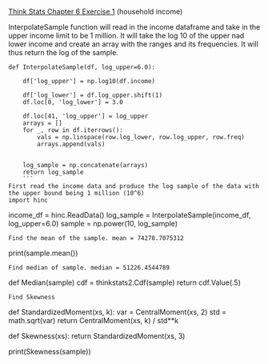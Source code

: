 [Think Stats Chapter 6 Exercise 1](http://greenteapress.com/thinkstats2/html/thinkstats2007.html#toc60) (household income)

InterpolateSample function will read in the income dataframe and take in the upper income limit to be 1 million. It will take the log 10 of the upper nad lower income and create an array with the ranges and its frequencies. It will thus return the log of the sample.
```
def InterpolateSample(df, log_upper=6.0):
 
    df['log_upper'] = np.log10(df.income)

    df['log_lower'] = df.log_upper.shift(1)
    df.loc[0, 'log_lower'] = 3.0
  
    df.loc[41, 'log_upper'] = log_upper
    arrays = []
    for _, row in df.iterrows():
        vals = np.linspace(row.log_lower, row.log_upper, row.freq)
        arrays.append(vals)

 
    log_sample = np.concatenate(arrays)
    return log_sample
    ```
First read the income data and produce the log sample of the data with the upper bound being 1 million (10^6)
import hinc
```
  income_df = hinc.ReadData()
  log_sample = InterpolateSample(income_df, log_upper=6.0)
  sample = np.power(10, log_sample)

```
Find the mean of the sample. mean = 74278.7075312
```
  print(sample.mean())
 ```
Find median of sample. median = 51226.4544789
```
def Median(sample)
  cdf = thinkstats2.Cdf(sample)
  return cdf.Value(.5)
 ```
Find Skewness
```
def StandardizedMoment(xs, k):
  var = CentralMoment(xs, 2)
  std = math.sqrt(var)
  return CentralMoment(xs, k) / std**k
  
  def Skewness(xs):
  return StandardizedMoment(xs, 3)
  
  print(Skewness(sample))
